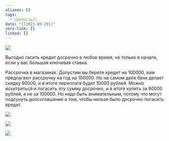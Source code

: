```yaml
---
aliases: []
tags:
  - зрелость/🌱
date: "[[2023-09-29]]"
zero-link: []
linked: []
---
```

![](Pasted%20image%2020230929112413.png)

Выгодно гасить кредит досрочно в любое время, не только в начале, если у вас большая ключевая ставка.

Рассрочка в магазинах. Допустим вы берете кредит на 100000, вам предлагают рассрочку на год на 100000. Но на самом деле банк делает скидку 90000, и в итоге переплата будет 10000 рублей. Можно исхитриться и погасить эту сумму досрочно, и в итоге купить за 90000 рублей, а не за 100000. Но надо быть внимательным, потому что могут подсунуть допсоглашение о том, чтобы нельзя было досрочно погасить кредит.

![](screen%201071.png)

![](screen%201072.png)

![](screen%201073.png)